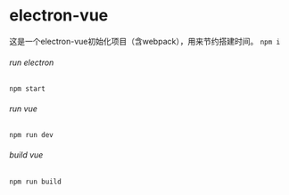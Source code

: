 # electron-vue
这是一个electron-vue初始化项目（含webpack），用来节约搭建时间。
`npm i`  
###### run electron
`npm start`  
###### run vue
`npm run dev`
###### build vue
`npm run build`

